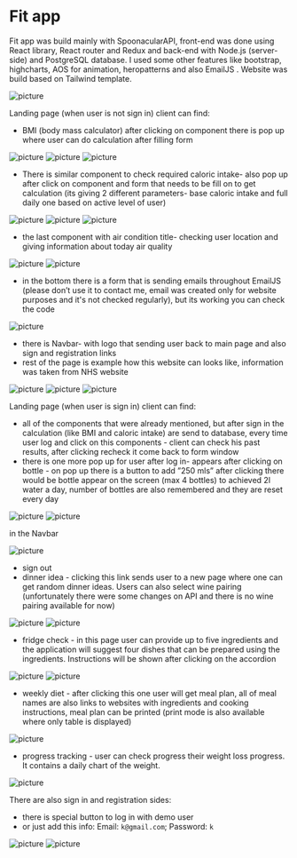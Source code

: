 Fit app
=======

Fit app was build mainly with SpoonacularAPI, front-end was done using React library, React router and Redux and back-end with Node.js (server-side) and PostgreSQL database. I used some other features like bootstrap, highcharts, AOS for animation, heropatterns and also EmailJS
. Website was build based on Tailwind template. 

![picture](img/main-page.png)

Landing page (when user is not sign in) client can find:
* BMI (body mass calculator) after clicking on component there is pop up where user can do calculation after filling form

![picture](img/bmi-click.png)
![picture](img/bmi-pre.png)
![picture](img/bmi-after.png)

* There is similar component to check required caloric intake- also pop up after click on component and form that needs to be fill on to get calculation (its giving 2 different parameters- base caloric intake and full daily one based on active level of user)

![picture](img/caloric-pre.png)
![picture](img/caloric-pre.png)
![picture](img/caloric-post.png)

* the last component with air condition title- checking user location and giving information about today air quality

![picture](img/air-click.png)
![picture](img/air-top.png)

* in the bottom there is a form that is sending emails throughout EmailJS
 (please don’t use it to contact me, email was created only for website purposes and it's not checked regularly), but its working you can check the code

![picture](img/form.png)

* there is Navbar- with logo that sending user back to main page and also sign and registration links
* rest of the page is example how this website can looks like, information was taken from NHS website

![picture](img/page1.png)
![picture](img/page2.png)
![picture](img/page3.png)

Landing page (when user is sign in) client can find:
* all of the components that were already mentioned, but after sign in the calculation (like BMI and caloric intake) are send to database, every time user log and click on this components - client can check his past results, after clicking recheck it come back to form window
* there is one more pop up for user after log in- appears after clicking on bottle - on pop up there is a button to add ”250 mls” after clicking there would be bottle appear on the screen (max 4 bottles) to achieved 2l water a day, number of bottles are also remembered and they are reset every day

![picture](img/bottle-click.png)
![picture](img/bottle-top.png)

in the Navbar

![picture](img/navbar.png)

* sign out
* dinner idea - clicking this link sends user to a new page where one can get random dinner ideas. Users can also select wine pairing (unfortunately there were some changes on API and there is no wine pairing available for now)

![picture](img/dinner-pre.png)
![picture](img/dinner-post.png)

* fridge check - in this page user can provide up to five ingredients and the application will suggest four dishes that can be prepared using the ingredients.
Instructions will be shown after clicking on the accordion

![picture](img/fridge-pre.png)
![picture](img/fridge-post.png)

* weekly diet - after clicking this one user will get meal plan, all of meal names are also links to websites with ingredients and cooking instructions, meal plan can be printed (print mode is also available where only table is displayed)

![picture](img/meal.png)

* progress tracking - user can check progress their weight loss progress.
It contains a daily chart of the weight.

![picture](img/track.png)

There are also sign in and registration sides:
* there is special button to log in with demo user
* or just add this info: Email: `k@gmail.com`; Password: `k`

![picture](img/log.png)
![picture](img/reg.png)


